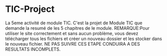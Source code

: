 # TIC-Project
La 5eme activité de module TIC.
C'est la projet de Module TIC que demande la resumé de les 5 chapitres de le module.
REMARQUE:Pour utiliser le site correctement et sans aucun problème, vous devez télécharger tous les fichiers et créer un nouveau dossier et les stocker dans le nouveau fichier.
NE PAS SUIVRE CES ETAPE CONDUIRA A DES RESULTATS INCOMPLETS.

